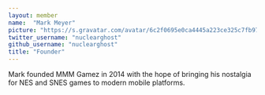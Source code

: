 ```yaml
---
layout: member
name:  "Mark Meyer"
picture: "https://s.gravatar.com/avatar/6c2f0695e0ca4445a223ce325c7fb970?s=300"
twitter_username: "nuclearghost"
github_username: "nuclearghost"
title: "Founder"
---
```

Mark founded MMM Gamez in 2014 with the hope of bringing his nostalgia for NES and SNES games to modern mobile platforms. 